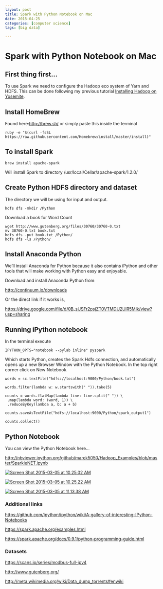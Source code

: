 ```yaml
---
layout: post
title: Spark with Python Notebook on Mac 
date: 2015-04-25
categories: [computer science]
tags: [big data]

---
```



Spark with Python Notebook on Mac 
=================================


First thing first… 
-------------------

To use Spark we need to configure the Hadoop eco system of Yarn and
HDFS. This can be done following my previous tutorial [Installing Hadoop
on
Yosemite](http://amodernstory.com/2014/09/23/installing-hadoop-on-mac-osx-yosemite/ "Installing Hadoop on Mac OSX Yosemite Tutorial Part 1.").

Install HomeBrew 
----------------

Found here:<http://brew.sh/> or simply paste this inside the terminal

    ruby -e "$(curl -fsSL https://raw.githubusercontent.com/Homebrew/install/master/install)"

To install Spark
----------------

    brew install apache-spark

Will install Spark to directory /usr/local/Cellar/apache-spark/1.2.0/

Create Python HDFS directory and dataset
----------------------------------------

The directory we will be using for input and output.

    hdfs dfs -mkdir /Python

Download a book for Word Count

    wget http://www.gutenberg.org/files/30760/30760-0.txt
    mv 30760-0.txt book.txt
    hdfs dfs -put book.txt /Python/
    hdfs dfs -ls /Python/

Install Anaconda Python 
-----------------------

We’ll install Anaconda for Python because it also contains iPython and
other tools that will make working with Python easy and enjoyable.

Download and install Anaconda Python from

<http://continuum.io/downloads>

Or the direct link if it works is,

<https://drive.google.com/file/d/0B_sUSFr2psjZT0VTMDU2UlR5Mlk/view?usp=sharing>

Running iPython notebook 
------------------------

In the terminal execute

    IPYTHON_OPTS="notebook --pylab inline" pyspark

Which starts Python, creates the Spark Hdfs connection, and
automatically opens up a new Browser Window with the Python Notebook. In
the top right corner click on New Notebook.

    words = sc.textFile("hdfs://localhost:9000/Python/book.txt")

    words.filter(lambda w: w.startswith(" ")).take(5)

    counts = words.flatMap(lambda line: line.split(" ")) \
     .map(lambda word: (word, 1)) \
     .reduceByKey(lambda a, b: a + b)

    counts.saveAsTextFile("hdfs://localhost:9000/Python/spark_output1")

    counts.collect()

Python Notebook
---------------

You can view the Python Notebook here…

<http://nbviewer.ipython.org/github/marek5050/Hadoop_Examples/blob/master/SparkieNET.ipynb>

[![Screen Shot 2015-03-05 at 10.25.02
AM](https://amodernstory.files.wordpress.com/2015/03/screen-shot-2015-03-05-at-10-25-02-am.png)](https://amodernstory.files.wordpress.com/2015/03/screen-shot-2015-03-05-at-10-25-02-am.png)

[![Screen Shot 2015-03-05 at 10.25.22
AM](https://amodernstory.files.wordpress.com/2015/03/screen-shot-2015-03-05-at-10-25-22-am.png)](https://amodernstory.files.wordpress.com/2015/03/screen-shot-2015-03-05-at-10-25-22-am.png)

[![Screen Shot 2015-03-05 at 11.13.38
AM](https://amodernstory.files.wordpress.com/2015/03/screen-shot-2015-03-05-at-11-13-38-am.png)](https://amodernstory.files.wordpress.com/2015/03/screen-shot-2015-03-05-at-11-13-38-am.png)

### Additional links

<https://github.com/ipython/ipython/wiki/A-gallery-of-interesting-IPython-Notebooks>

<https://spark.apache.org/examples.html>

<https://spark.apache.org/docs/0.9.1/python-programming-guide.html>

### Datasets

<https://scans.io/series/modbus-full-ipv4>

<http://www.gutenberg.org/>

<http://meta.wikimedia.org/wiki/Data_dump_torrents#enwiki>